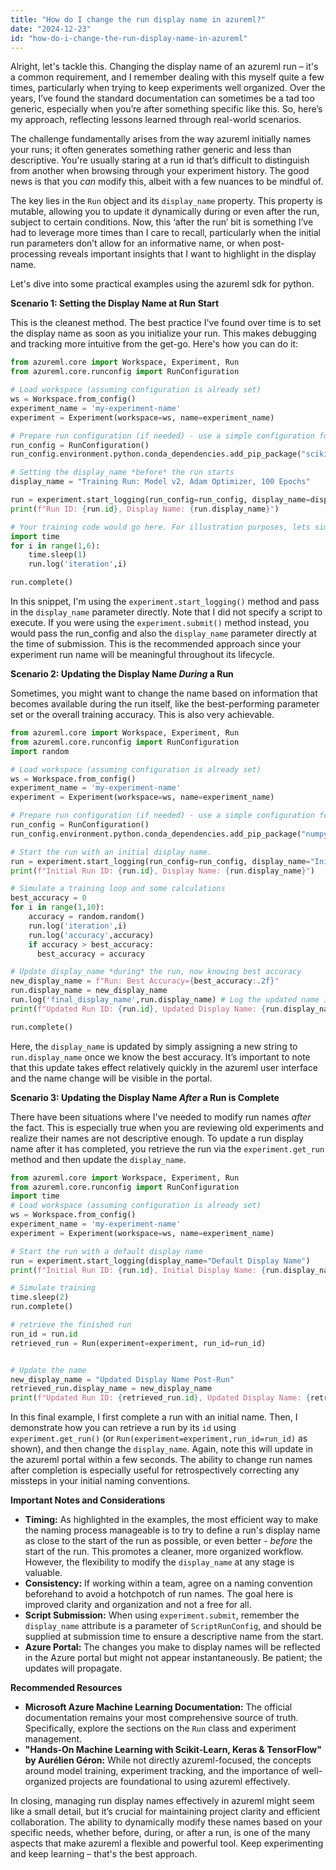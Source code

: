 ```yaml
---
title: "How do I change the run display name in azureml?"
date: "2024-12-23"
id: "how-do-i-change-the-run-display-name-in-azureml"
---
```


Alright, let's tackle this. Changing the display name of an azureml run – it's a common requirement, and I remember dealing with this myself quite a few times, particularly when trying to keep experiments well organized. Over the years, I’ve found the standard documentation can sometimes be a tad too generic, especially when you’re after something specific like this. So, here’s my approach, reflecting lessons learned through real-world scenarios.

The challenge fundamentally arises from the way azureml initially names your runs; it often generates something rather generic and less than descriptive. You're usually staring at a run id that’s difficult to distinguish from another when browsing through your experiment history. The good news is that you *can* modify this, albeit with a few nuances to be mindful of.

The key lies in the `Run` object and its `display_name` property. This property is mutable, allowing you to update it dynamically during or even after the run, subject to certain conditions. Now, this ‘after the run’ bit is something I’ve had to leverage more times than I care to recall, particularly when the initial run parameters don’t allow for an informative name, or when post-processing reveals important insights that I want to highlight in the display name.

Let's dive into some practical examples using the azureml sdk for python.

**Scenario 1: Setting the Display Name at Run Start**

This is the cleanest method. The best practice I've found over time is to set the display name as soon as you initialize your run. This makes debugging and tracking more intuitive from the get-go. Here's how you can do it:

```python
from azureml.core import Workspace, Experiment, Run
from azureml.core.runconfig import RunConfiguration

# Load workspace (assuming configuration is already set)
ws = Workspace.from_config()
experiment_name = 'my-experiment-name'
experiment = Experiment(workspace=ws, name=experiment_name)

# Prepare run configuration (if needed) - use a simple configuration for this example
run_config = RunConfiguration()
run_config.environment.python.conda_dependencies.add_pip_package("scikit-learn") # adding a simple dependency example

# Setting the display_name *before* the run starts
display_name = "Training Run: Model v2, Adam Optimizer, 100 Epochs"

run = experiment.start_logging(run_config=run_config, display_name=display_name)
print(f"Run ID: {run.id}, Display Name: {run.display_name}")

# Your training code would go here. For illustration purposes, lets simulate training.
import time
for i in range(1,6):
    time.sleep(1)
    run.log('iteration',i)

run.complete()

```
In this snippet, I'm using the `experiment.start_logging()` method and pass in the `display_name` parameter directly. Note that I did not specify a script to execute. If you were using the `experiment.submit()` method instead, you would pass the run_config and also the `display_name` parameter directly at the time of submission. This is the recommended approach since your experiment run name will be meaningful throughout its lifecycle.

**Scenario 2: Updating the Display Name *During* a Run**

Sometimes, you might want to change the name based on information that becomes available during the run itself, like the best-performing parameter set or the overall training accuracy. This is also very achievable.

```python
from azureml.core import Workspace, Experiment, Run
from azureml.core.runconfig import RunConfiguration
import random

# Load workspace (assuming configuration is already set)
ws = Workspace.from_config()
experiment_name = 'my-experiment-name'
experiment = Experiment(workspace=ws, name=experiment_name)

# Prepare run configuration (if needed) - use a simple configuration for this example
run_config = RunConfiguration()
run_config.environment.python.conda_dependencies.add_pip_package("numpy") # adding a simple dependency example

# Start the run with an initial display name.
run = experiment.start_logging(run_config=run_config, display_name="Initial Run")
print(f"Initial Run ID: {run.id}, Display Name: {run.display_name}")

# Simulate a training loop and some calculations
best_accuracy = 0
for i in range(1,10):
    accuracy = random.random()
    run.log('iteration',i)
    run.log('accuracy',accuracy)
    if accuracy > best_accuracy:
      best_accuracy = accuracy

# Update display_name *during* the run, now knowing best accuracy
new_display_name = f"Run: Best Accuracy={best_accuracy:.2f}"
run.display_name = new_display_name
run.log('final_display_name',run.display_name) # Log the updated name if required
print(f"Updated Run ID: {run.id}, Updated Display Name: {run.display_name}")

run.complete()
```
Here, the `display_name` is updated by simply assigning a new string to `run.display_name` once we know the best accuracy. It’s important to note that this update takes effect relatively quickly in the azureml user interface and the name change will be visible in the portal.

**Scenario 3: Updating the Display Name *After* a Run is Complete**

There have been situations where I've needed to modify run names *after* the fact. This is especially true when you are reviewing old experiments and realize their names are not descriptive enough. To update a run display name after it has completed, you retrieve the run via the `experiment.get_run` method and then update the `display_name`.

```python
from azureml.core import Workspace, Experiment, Run
from azureml.core.runconfig import RunConfiguration
import time
# Load workspace (assuming configuration is already set)
ws = Workspace.from_config()
experiment_name = 'my-experiment-name'
experiment = Experiment(workspace=ws, name=experiment_name)

# Start the run with a default display name
run = experiment.start_logging(display_name="Default Display Name")
print(f"Initial Run ID: {run.id}, Initial Display Name: {run.display_name}")

# Simulate training
time.sleep(2)
run.complete()

# retrieve the finished run
run_id = run.id
retrieved_run = Run(experiment=experiment, run_id=run_id)


# Update the name
new_display_name = "Updated Display Name Post-Run"
retrieved_run.display_name = new_display_name
print(f"Updated Run ID: {retrieved_run.id}, Updated Display Name: {retrieved_run.display_name}")
```
In this final example, I first complete a run with an initial name. Then, I demonstrate how you can retrieve a run by its `id` using `experiment.get_run()` (or `Run(experiment=experiment,run_id=run_id)` as shown), and then change the `display_name`. Again, note this will update in the azureml portal within a few seconds. The ability to change run names after completion is especially useful for retrospectively correcting any missteps in your initial naming conventions.

**Important Notes and Considerations**

*   **Timing:** As highlighted in the examples, the most efficient way to make the naming process manageable is to try to define a run's display name as close to the start of the run as possible, or even better - *before* the start of the run. This promotes a cleaner, more organized workflow. However, the flexibility to modify the `display_name` at any stage is valuable.
*   **Consistency:** If working within a team, agree on a naming convention beforehand to avoid a hotchpotch of run names. The goal here is improved clarity and organization and not a free for all.
*   **Script Submission:** When using `experiment.submit`, remember the `display_name` attribute is a parameter of `ScriptRunConfig`, and should be supplied at submission time to ensure a descriptive name from the start.
*   **Azure Portal:** The changes you make to display names will be reflected in the Azure portal but might not appear instantaneously. Be patient; the updates will propagate.

**Recommended Resources**

*   **Microsoft Azure Machine Learning Documentation:** The official documentation remains your most comprehensive source of truth. Specifically, explore the sections on the `Run` class and experiment management.
*   **"Hands-On Machine Learning with Scikit-Learn, Keras & TensorFlow" by Aurélien Géron:** While not directly azureml-focused, the concepts around model training, experiment tracking, and the importance of well-organized projects are foundational to using azureml effectively.

In closing, managing run display names effectively in azureml might seem like a small detail, but it’s crucial for maintaining project clarity and efficient collaboration. The ability to dynamically modify these names based on your specific needs, whether before, during, or after a run, is one of the many aspects that make azureml a flexible and powerful tool. Keep experimenting and keep learning – that's the best approach.
